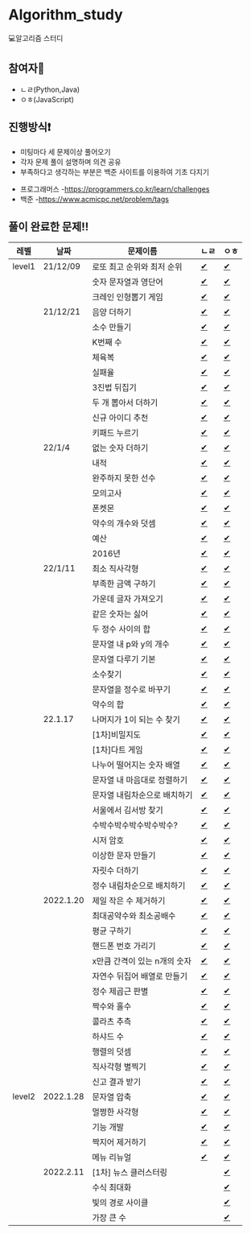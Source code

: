 # Algorithm_study
💻알고리즘 스터디

## 참여자👥
- ㄴㄹ(Python,Java)
- ㅇㅎ(JavaScript)

## 진행방식❗️
- 미팅마다 세 문제이상 풀어오기
- 각자 문제 풀이 설명하며 의견 공유
- 부족하다고 생각하는 부분은 백준 사이트를 이용하여 기초 다지기
* 프로그래머스
  -https://programmers.co.kr/learn/challenges
* 백준
  -https://www.acmicpc.net/problem/tags
  
  
## 풀이 완료한 문제‼️

|레벨|날짜|문제이름|ㄴㄹ|ㅇㅎ|
|----|---|-------|---|---|
|level1|21/12/09|로또 최고 순위와 최저 순위|[✔](https://github.com/nohnoori/Algorithm_study/blob/main/1%EC%A3%BC/%EB%A1%9C%EB%98%90%EC%9D%98%20%EC%B5%9C%EA%B3%A0%20%EC%88%9C%EC%9C%84%EC%99%80%20%EC%B5%9C%EC%A0%80%20%EC%88%9C%EC%9C%84/%E3%84%B4%E3%84%B9/lotto_python.py)|[✔](https://github.com/nohnoori/Algorithm_study/blob/main/1%EC%A3%BC/%EB%A1%9C%EB%98%90%EC%9D%98%20%EC%B5%9C%EA%B3%A0%20%EC%88%9C%EC%9C%84%EC%99%80%20%EC%B5%9C%EC%A0%80%20%EC%88%9C%EC%9C%84/%E3%85%87%E3%85%8E/lotto.js)|
|||숫자 문자열과 영단어|[✔](https://github.com/nohnoori/Algorithm_study/blob/main/1%EC%A3%BC/%EC%88%AB%EC%9E%90%20%EB%AC%B8%EC%9E%90%EC%97%B4%EA%B3%BC%20%EC%98%81%EB%8B%A8%EC%96%B4/%E3%84%B4%E3%84%B9/eng_num.py)|[✔](https://github.com/nohnoori/Algorithm_study/blob/main/1%EC%A3%BC/%EC%88%AB%EC%9E%90%20%EB%AC%B8%EC%9E%90%EC%97%B4%EA%B3%BC%20%EC%98%81%EB%8B%A8%EC%96%B4/%E3%85%87%E3%85%8E/eng_num.js)|
|||크레인 인형뽑기 게임|[✔](https://github.com/nohnoori/Algorithm_study/blob/main/1%EC%A3%BC/%ED%81%AC%EB%A0%88%EC%9D%B8%20%EC%9D%B8%ED%98%95%EB%BD%91%EA%B8%B0%20%EA%B2%8C%EC%9E%84/%E3%84%B4%E3%84%B9/crane_python.py)|[✔](https://github.com/nohnoori/Algorithm_study/blob/main/1%EC%A3%BC/%ED%81%AC%EB%A0%88%EC%9D%B8%20%EC%9D%B8%ED%98%95%EB%BD%91%EA%B8%B0%20%EA%B2%8C%EC%9E%84/%E3%85%87%E3%85%8E/crane.js)|
||21/12/21|음양 더하기|[✔](https://github.com/nohnoori/Algorithm_study/blob/main/2%EC%A3%BC/%EC%9D%8C%EC%96%91%20%EB%8D%94%ED%95%98%EA%B8%B0/%E3%84%B4%E3%84%B9/absolutes_python.py)|[✔](https://github.com/nohnoori/Algorithm_study/blob/main/2%EC%A3%BC/%EC%9D%8C%EC%96%91%20%EB%8D%94%ED%95%98%EA%B8%B0/%E3%85%87%E3%85%8E/absolutes.js)|
|||소수 만들기|[✔](https://github.com/nohnoori/Algorithm_study/blob/main/2%EC%A3%BC/%EC%86%8C%EC%88%98%20%EB%A7%8C%EB%93%A4%EA%B8%B0/%E3%84%B4%E3%84%B9/prime_python.py)|[✔](https://github.com/nohnoori/Algorithm_study/blob/main/2%EC%A3%BC/%EC%86%8C%EC%88%98%20%EB%A7%8C%EB%93%A4%EA%B8%B0/%E3%85%87%E3%85%8E/makePrime.js)|
|||K번째 수|[✔](https://github.com/nohnoori/Algorithm_study/blob/main/2%EC%A3%BC/K%EB%B2%88%EC%A7%B8%20%EC%88%98/%E3%84%B4%E3%84%B9/knum_python.py)|[✔](https://github.com/nohnoori/Algorithm_study/blob/main/2%EC%A3%BC/K%EB%B2%88%EC%A7%B8%20%EC%88%98/%E3%85%87%E3%85%8E/kstNum.js)|
|||체육복|[✔](https://github.com/nohnoori/Algorithm_study/blob/main/2%EC%A3%BC/%EC%B2%B4%EC%9C%A1%EB%B3%B5/%E3%84%B4%E3%84%B9/gymsuit_python.py)|[✔](https://github.com/nohnoori/Algorithm_study/blob/main/2%EC%A3%BC/%EC%B2%B4%EC%9C%A1%EB%B3%B5/%E3%85%87%E3%85%8E/gymSuit.js)|
|||실패율|[✔](https://github.com/nohnoori/Algorithm_study/blob/main/2%EC%A3%BC/%EC%8B%A4%ED%8C%A8%EC%9C%A8/%E3%84%B4%E3%84%B9/ratefail_python.py)|[✔](https://github.com/nohnoori/Algorithm_study/blob/main/2%EC%A3%BC/%EC%8B%A4%ED%8C%A8%EC%9C%A8/%E3%85%87%E3%85%8E/failureRate.js)|
|||3진법 뒤집기|[✔](https://github.com/nohnoori/Algorithm_study/blob/main/2%EC%A3%BC/3%EC%A7%84%EB%B2%95%20%EB%92%A4%EC%A7%91%EA%B8%B0/%E3%84%B4%E3%84%B9/ndiv_python.py)|[✔](https://github.com/nohnoori/Algorithm_study/blob/main/2%EC%A3%BC/3%EC%A7%84%EB%B2%95%20%EB%92%A4%EC%A7%91%EA%B8%B0/%E3%85%87%E3%85%8E/ternary.js)|
|||두 개 뽑아서 더하기|[✔](https://github.com/nohnoori/Algorithm_study/blob/main/2%EC%A3%BC/%EB%91%90%20%EA%B0%9C%20%EB%BD%91%EC%95%84%EC%84%9C%20%EB%8D%94%ED%95%98%EA%B8%B0/%E3%84%B4%E3%84%B9/comb_python.py)|[✔](https://github.com/nohnoori/Algorithm_study/blob/main/2%EC%A3%BC/%EB%91%90%20%EA%B0%9C%20%EB%BD%91%EC%95%84%EC%84%9C%20%EB%8D%94%ED%95%98%EA%B8%B0/%E3%85%87%E3%85%8E/get2Num.js)|
|||신규 아이디 추천|[✔](https://github.com/nohnoori/Algorithm_study/blob/main/2%EC%A3%BC/%EC%8B%A0%EA%B7%9C%20%EC%95%84%EC%9D%B4%EB%94%94%20%EC%B6%94%EC%B2%9C/%E3%84%B4%E3%84%B9/newid_python.py)|[✔](https://github.com/nohnoori/Algorithm_study/blob/main/2%EC%A3%BC/%EC%8B%A0%EA%B7%9C%20%EC%95%84%EC%9D%B4%EB%94%94%20%EC%B6%94%EC%B2%9C/%E3%85%87%E3%85%8E/newId.js)|
|||키패드 누르기|[✔](https://github.com/nohnoori/Algorithm_study/blob/main/2%EC%A3%BC/%ED%82%A4%ED%8C%A8%EB%93%9C%20%EB%88%84%EB%A5%B4%EA%B8%B0/%E3%84%B4%E3%84%B9/keypad_python.py)|[✔](https://github.com/nohnoori/Algorithm_study/blob/main/2%EC%A3%BC/%ED%82%A4%ED%8C%A8%EB%93%9C%20%EB%88%84%EB%A5%B4%EA%B8%B0/%E3%85%87%E3%85%8E/pressKeypad.js)|
||22/1/4|없는 숫자 더하기|[✔](https://github.com/nohnoori/Algorithm_study/blob/main/3%EC%A3%BC/%EC%97%86%EB%8A%94%20%EC%88%AB%EC%9E%90%20%EB%8D%94%ED%95%98%EA%B8%B0/%E3%84%B4%E3%84%B9/add_num_python.py)|[✔](https://github.com/nohnoori/Algorithm_study/blob/main/3%EC%A3%BC/%EC%97%86%EB%8A%94%20%EC%88%AB%EC%9E%90%20%EB%8D%94%ED%95%98%EA%B8%B0/%E3%85%87%E3%85%8E/add_num.js)|
|||내적|[✔](https://github.com/nohnoori/Algorithm_study/blob/main/3%EC%A3%BC/%EB%82%B4%EC%A0%81/%E3%84%B4%E3%84%B9/product_python.py)|[✔](https://github.com/nohnoori/Algorithm_study/blob/main/3%EC%A3%BC/%EB%82%B4%EC%A0%81/%E3%85%87%E3%85%8E/product.js)|
|||완주하지 못한 선수|[✔](https://github.com/nohnoori/Algorithm_study/blob/main/3%EC%A3%BC/%EC%99%84%EC%A3%BC%ED%95%98%EC%A7%80%20%EB%AA%BB%ED%95%9C%20%EC%84%A0%EC%88%98/%E3%84%B4%E3%84%B9/marathon_python.py)|[✔](https://github.com/nohnoori/Algorithm_study/blob/main/3%EC%A3%BC/%EC%99%84%EC%A3%BC%ED%95%98%EC%A7%80%20%EB%AA%BB%ED%95%9C%20%EC%84%A0%EC%88%98/%E3%85%87%E3%85%8E/marathon.js)|
|||모의고사|[✔](https://github.com/nohnoori/Algorithm_study/blob/main/3%EC%A3%BC/%EB%AA%A8%EC%9D%98%EA%B3%A0%EC%82%AC/%E3%84%B4%E3%84%B9/test_python.py)|[✔](https://github.com/nohnoori/Algorithm_study/blob/main/3%EC%A3%BC/%EB%AA%A8%EC%9D%98%EA%B3%A0%EC%82%AC/%E3%85%87%E3%85%8E/test.js)|
|||폰켓몬|[✔](https://github.com/nohnoori/Algorithm_study/blob/main/3%EC%A3%BC/%ED%8F%B0%EC%BC%93%EB%AA%AC/%E3%84%B4%E3%84%B9/pon_python.py)|[✔](https://github.com/nohnoori/Algorithm_study/blob/main/3%EC%A3%BC/%ED%8F%B0%EC%BC%93%EB%AA%AC/%E3%85%87%E3%85%8E/ponket.js)|
|||약수의 개수와 덧셈|[✔](https://github.com/nohnoori/Algorithm_study/blob/main/3%EC%A3%BC/%EC%95%BD%EC%88%98%EC%9D%98%20%EA%B0%9C%EC%88%98%EC%99%80%20%EB%8D%A7%EC%85%88/%E3%84%B4%E3%84%B9/divisor_python.py)|[✔](https://github.com/nohnoori/Algorithm_study/blob/main/3%EC%A3%BC/%EC%95%BD%EC%88%98%EC%9D%98%20%EA%B0%9C%EC%88%98%EC%99%80%20%EB%8D%A7%EC%85%88/%E3%85%87%E3%85%8E/divisor.js)|
|||예산|[✔](https://github.com/nohnoori/Algorithm_study/blob/main/3%EC%A3%BC/%EC%98%88%EC%82%B0/%E3%84%B4%E3%84%B9/budget_python.py)|[✔](https://github.com/nohnoori/Algorithm_study/blob/main/3%EC%A3%BC/%EC%98%88%EC%82%B0/%E3%85%87%E3%85%8E/budget.js)|
|||2016년|[✔](https://github.com/nohnoori/Algorithm_study/blob/main/3%EC%A3%BC/2016%EB%85%84/%E3%84%B4%E3%84%B9/2016_python.py)|[✔](https://github.com/nohnoori/Algorithm_study/blob/main/3%EC%A3%BC/2016%EB%85%84/%E3%85%87%E3%85%8E/2016.js)|
||22/1/11|최소 직사각형|[✔](https://github.com/nohnoori/Algorithm_study/blob/main/4%EC%A3%BC/%EC%B5%9C%EC%86%8C%EC%A7%81%EC%82%AC%EA%B0%81%ED%98%95/%E3%84%B4%E3%84%B9/min_sq_python.py)|[✔](https://github.com/nohnoori/Algorithm_study/blob/main/4%EC%A3%BC/%EC%B5%9C%EC%86%8C%EC%A7%81%EC%82%AC%EA%B0%81%ED%98%95/%E3%85%87%E3%85%8E/minSquare.js)|
|||부족한 금액 구하기|[✔](https://github.com/nohnoori/Algorithm_study/blob/main/4%EC%A3%BC/%EB%B6%80%EC%A1%B1%ED%95%9C%20%EA%B8%88%EC%95%A1%20%EA%B3%84%EC%82%B0%ED%95%98%EA%B8%B0/%E3%84%B4%E3%84%B9/needmoney_python.py)|[✔](https://github.com/nohnoori/Algorithm_study/blob/main/4%EC%A3%BC/%EB%B6%80%EC%A1%B1%ED%95%9C%20%EA%B8%88%EC%95%A1%20%EA%B3%84%EC%82%B0%ED%95%98%EA%B8%B0/%E3%85%87%E3%85%8E/money.js)|
|||가운데 글자 가져오기|[✔](https://github.com/nohnoori/Algorithm_study/blob/main/4%EC%A3%BC/%EA%B0%80%EC%9A%B4%EB%8D%B0%20%EA%B8%80%EC%9E%90%20%EA%B0%80%EC%A0%B8%EC%98%A4%EA%B8%B0/%E3%84%B4%E3%84%B9/middle_python.py)|[✔](https://github.com/nohnoori/Algorithm_study/blob/main/4%EC%A3%BC/%EA%B0%80%EC%9A%B4%EB%8D%B0%20%EA%B8%80%EC%9E%90%20%EA%B0%80%EC%A0%B8%EC%98%A4%EA%B8%B0/%E3%85%87%E3%85%8E/middleStr.js)|
|||같은 숫자는 싫어|[✔](https://github.com/nohnoori/Algorithm_study/blob/main/4%EC%A3%BC/%EA%B0%99%EC%9D%80%20%EC%88%AB%EC%9E%90%EB%8A%94%20%EC%8B%AB%EC%96%B4/%E3%84%B4%E3%84%B9/diffnum_python.py)|[✔](https://github.com/nohnoori/Algorithm_study/blob/main/4%EC%A3%BC/%EA%B0%99%EC%9D%80%20%EC%88%AB%EC%9E%90%EB%8A%94%20%EC%8B%AB%EC%96%B4/%E3%85%87%E3%85%8E/i_hate_same_num.js)|
|||두 정수 사이의 합|[✔](https://github.com/nohnoori/Algorithm_study/blob/main/4%EC%A3%BC/%EB%91%90%20%EC%A0%95%EC%88%98%20%EC%82%AC%EC%9D%B4%EC%9D%98%20%ED%95%A9/%E3%84%B4%E3%84%B9/btwsum_python.py)|[✔](https://github.com/nohnoori/Algorithm_study/blob/main/4%EC%A3%BC/%EB%91%90%20%EC%A0%95%EC%88%98%20%EC%82%AC%EC%9D%B4%EC%9D%98%20%ED%95%A9/%E3%85%87%E3%85%8E/btwsum.js)|
|||문자열 내 p와 y의 개수|[✔](https://github.com/nohnoori/Algorithm_study/blob/main/4%EC%A3%BC/%EB%AC%B8%EC%9E%90%EC%97%B4%20%EB%82%B4%20p%EC%99%80%20y%EC%9D%98%20%EA%B0%9C%EC%88%98/%E3%84%B4%E3%84%B9/pNy_python.py)|[✔](https://github.com/nohnoori/Algorithm_study/blob/main/4%EC%A3%BC/%EB%AC%B8%EC%9E%90%EC%97%B4%20%EB%82%B4%20p%EC%99%80%20y%EC%9D%98%20%EA%B0%9C%EC%88%98/%E3%85%87%E3%85%8E/cntPnY.js)|
|||문자열 다루기 기본|[✔](https://github.com/nohnoori/Algorithm_study/blob/main/4%EC%A3%BC/%EB%AC%B8%EC%9E%90%EC%97%B4%20%EB%8B%A4%EB%A3%A8%EA%B8%B0%20%EA%B8%B0%EB%B3%B8/%E3%84%B4%E3%84%B9/string_python.py)|[✔](https://github.com/nohnoori/Algorithm_study/blob/main/4%EC%A3%BC/%EB%AC%B8%EC%9E%90%EC%97%B4%20%EB%8B%A4%EB%A3%A8%EA%B8%B0%20%EA%B8%B0%EB%B3%B8/%E3%85%87%E3%85%8E/basicStr.js)|
|||소수찾기|[✔](https://github.com/nohnoori/Algorithm_study/blob/main/4%EC%A3%BC/%EC%86%8C%EC%88%98%20%EC%B0%BE%EA%B8%B0/%E3%84%B4%E3%84%B9/primeNum_python.py)|[✔](https://github.com/nohnoori/Algorithm_study/blob/main/4%EC%A3%BC/%EC%86%8C%EC%88%98%20%EC%B0%BE%EA%B8%B0/%E3%85%87%E3%85%8E/findPrime.js)|
|||문자열을 정수로 바꾸기|[✔](https://github.com/nohnoori/Algorithm_study/blob/main/4%EC%A3%BC/%EB%AC%B8%EC%9E%90%EC%97%B4%EC%9D%84%20%EC%A0%95%EC%88%98%EB%A1%9C%20%EB%B0%94%EA%BE%B8%EA%B8%B0/%E3%84%B4%E3%84%B9/strtoint_python.py)|[✔](https://github.com/nohnoori/Algorithm_study/blob/main/4%EC%A3%BC/%EB%AC%B8%EC%9E%90%EC%97%B4%EC%9D%84%20%EC%A0%95%EC%88%98%EB%A1%9C%20%EB%B0%94%EA%BE%B8%EA%B8%B0/%E3%85%87%E3%85%8E/changeStr.js)|
|||약수의 합|[✔](https://github.com/nohnoori/Algorithm_study/blob/main/4%EC%A3%BC/%EC%95%BD%EC%88%98%EC%9D%98%20%ED%95%A9/%E3%84%B4%E3%84%B9/sumprime_python.py)|[✔](https://github.com/nohnoori/Algorithm_study/blob/main/4%EC%A3%BC/%EC%95%BD%EC%88%98%EC%9D%98%20%ED%95%A9/%E3%85%87%E3%85%8E/sumDivisor.js)|
||22.1.17|나머지가 1이 되는 수 찾기|[✔](https://github.com/nohnoori/Algorithm_study/blob/main/5주/나머지가%201이%20되는%20수%20찾기/ㄴㄹ/rem1_python.py)|[✔](https://github.com/nohnoori/Algorithm_study/blob/main/5%EC%A3%BC/%EB%82%98%EB%A8%B8%EC%A7%80%EA%B0%80%201%EC%9D%B4%20%EB%90%98%EB%8A%94%20%EC%88%98%20%EC%B0%BE%EA%B8%B0/%E3%85%87%E3%85%8E/remainer.js)|
|||\[1차]비밀지도|[✔](https://github.com/nohnoori/Algorithm_study/blob/main/5주/%5B1차%5D%20비밀지도/ㄴㄹ/secretmap_python.py)|[✔](https://github.com/nohnoori/Algorithm_study/blob/main/5%EC%A3%BC/%5B1%EC%B0%A8%5D%20%EB%B9%84%EB%B0%80%EC%A7%80%EB%8F%84/%E3%85%87%E3%85%8E/hiddenMap.js)|
|||\[1차]다트 게임|[✔](https://github.com/nohnoori/Algorithm_study/blob/main/5주/%5B1차%5D%20다트%20게임/ㄴㄹ/dart_python.py)|[✔](https://github.com/nohnoori/Algorithm_study/blob/main/5%EC%A3%BC/%5B1%EC%B0%A8%5D%20%EB%8B%A4%ED%8A%B8%20%EA%B2%8C%EC%9E%84/%E3%85%87%E3%85%8E/dartGame.js)|
|||나누어 떨어지는 숫자 배열|[✔](https://github.com/nohnoori/Algorithm_study/blob/main/5주/나누어%20떨어지는%20숫자%20배열/ㄴㄹ/divarr_python.py)|[✔](https://github.com/nohnoori/Algorithm_study/blob/main/5%EC%A3%BC/%EB%82%98%EB%88%84%EC%96%B4%20%EB%96%A8%EC%96%B4%EC%A7%80%EB%8A%94%20%EC%88%AB%EC%9E%90%20%EB%B0%B0%EC%97%B4/%E3%85%87%E3%85%8E/numArr.js)|
|||문자열 내 마음대로 정렬하기|[✔](https://github.com/nohnoori/Algorithm_study/blob/main/5주/문자열%20내%20마음대로%20정렬하기/ㄴㄹ/randomsort_python.py)|[✔](https://github.com/nohnoori/Algorithm_study/blob/main/5%EC%A3%BC/%EB%AC%B8%EC%9E%90%EC%97%B4%20%EB%82%B4%20%EB%A7%88%EC%9D%8C%EB%8C%80%EB%A1%9C%20%EC%A0%95%EB%A0%AC%ED%95%98%EA%B8%B0/%E3%85%87%E3%85%8E/sorting_whatever.js)|
|||문자열 내림차순으로 배치하기|[✔](https://github.com/nohnoori/Algorithm_study/blob/main/5주/문자열%20내림차순으로%20배치하기/ㄴㄹ/revsort_python.py)|[✔](https://github.com/nohnoori/Algorithm_study/blob/main/5%EC%A3%BC/%EB%AC%B8%EC%9E%90%EC%97%B4%20%EB%82%B4%EB%A6%BC%EC%B0%A8%EC%88%9C%EC%9C%BC%EB%A1%9C%20%EB%B0%B0%EC%B9%98%ED%95%98%EA%B8%B0/%E3%85%87%E3%85%8E/desc.js)|
|||서울에서 김서방 찾기|[✔](https://github.com/nohnoori/Algorithm_study/blob/main/5주/서울에서%20김서방%20찾기/ㄴㄹ/kiminseoul_python.py)|[✔](https://github.com/nohnoori/Algorithm_study/blob/main/5%EC%A3%BC/%EC%84%9C%EC%9A%B8%EC%97%90%EC%84%9C%20%EA%B9%80%EC%84%9C%EB%B0%A9%20%EC%B0%BE%EA%B8%B0/%E3%85%87%E3%85%8E/kimMan.js)|
|||수박수박수박수박수박수?|[✔](https://github.com/nohnoori/Algorithm_study/blob/main/5주/수박수박수박수박수박수/ㄴㄹ/melonclap_python.py)|[✔](https://github.com/nohnoori/Algorithm_study/blob/main/5%EC%A3%BC/%EC%88%98%EB%B0%95%EC%88%98%EB%B0%95%EC%88%98%EB%B0%95%EC%88%98%EB%B0%95%EC%88%98%EB%B0%95%EC%88%98/%E3%85%87%E3%85%8E/watermelon.js)|
|||시저 암호|[✔](https://github.com/nohnoori/Algorithm_study/blob/main/5주/시저%20암호/ㄴㄹ/secretcode_python.py)|[✔](https://github.com/nohnoori/Algorithm_study/blob/main/5%EC%A3%BC/%EC%8B%9C%EC%A0%80%20%EC%95%94%ED%98%B8/%E3%85%87%E3%85%8E/passwd.js)|
|||이상한 문자 만들기|[✔](https://github.com/nohnoori/Algorithm_study/blob/main/5주/이상한%20문자%20만들기/ㄴㄹ/weirdword_python.py)|[✔](https://github.com/nohnoori/Algorithm_study/blob/main/5%EC%A3%BC/%EC%9D%B4%EC%83%81%ED%95%9C%20%EB%AC%B8%EC%9E%90%20%EB%A7%8C%EB%93%A4%EA%B8%B0/%E3%85%87%E3%85%8E/weirdStr.js)|
|||자릿수 더하기|[✔](https://github.com/nohnoori/Algorithm_study/blob/main/5주/자릿수%20더하기/ㄴㄹ/sumnum_python.py)|[✔](https://github.com/nohnoori/Algorithm_study/blob/main/5%EC%A3%BC/%EC%9E%90%EB%A6%BF%EC%88%98%20%EB%8D%94%ED%95%98%EA%B8%B0/%E3%85%87%E3%85%8E/digitSum.js)|
|||정수 내림차순으로 배치하기|[✔](https://github.com/nohnoori/Algorithm_study/blob/main/5주/정수%20내림차순으로%20배치하기/ㄴㄹ/sortrev_python.py)|[✔](https://github.com/nohnoori/Algorithm_study/blob/main/5%EC%A3%BC/%EC%A0%95%EC%88%98%20%EB%82%B4%EB%A6%BC%EC%B0%A8%EC%88%9C%EC%9C%BC%EB%A1%9C%20%EB%B0%B0%EC%B9%98%ED%95%98%EA%B8%B0/%E3%85%87%E3%85%8E/numDesc.js)|
||2022.1.20|제일 작은 수 제거하기|[✔](https://github.com/nohnoori/Algorithm_study/blob/main/6주/제일%20작은%20수%20제거하기/ㄴㄹ/minrem_python.py)|[✔](https://github.com/mauv2sky/Algorithm_study/blob/main/6%EC%A3%BC/%EC%A0%9C%EC%9D%BC%20%EC%9E%91%EC%9D%80%20%EC%88%98%20%EC%A0%9C%EA%B1%B0%ED%95%98%EA%B8%B0/%E3%85%87%E3%85%8E/removeMinst.js)|
|||최대공약수와 최소공배수|[✔](https://github.com/nohnoori/Algorithm_study/blob/main/6주/최대공약수와%20최소공배수/ㄴㄹ/lcmgcd_python.py)|[✔](https://github.com/mauv2sky/Algorithm_study/blob/main/6%EC%A3%BC/%EC%B5%9C%EB%8C%80%EA%B3%B5%EC%95%BD%EC%88%98%EC%99%80%20%EC%B5%9C%EC%86%8C%EA%B3%B5%EB%B0%B0%EC%88%98/%E3%85%87%E3%85%8E/gcd_lcm.js)|
|||평균 구하기|[✔](https://github.com/nohnoori/Algorithm_study/blob/main/6주/평균%20구하기/ㄴㄹ/avg_python.py)|[✔](https://github.com/nohnoori/Algorithm_study/blob/main/6%EC%A3%BC/%ED%8F%89%EA%B7%A0%20%EA%B5%AC%ED%95%98%EA%B8%B0/%E3%85%87%E3%85%8E/getAvg.js)|
|||핸드폰 번호 가리기|[✔](https://github.com/nohnoori/Algorithm_study/blob/main/6주/핸드폰%20번호%20가리기/ㄴㄹ/hidephone_python.py)|[✔](https://github.com/nohnoori/Algorithm_study/blob/main/6%EC%A3%BC/%ED%95%B8%EB%93%9C%ED%8F%B0%20%EB%B2%88%ED%98%B8%20%EA%B0%80%EB%A6%AC%EA%B8%B0/%E3%85%87%E3%85%8E/blind_phone_num.js)|
|||x만큼 간격이 있는 n개의 숫자|[✔](https://github.com/nohnoori/Algorithm_study/blob/main/6주/x만큼%20간격이%20있는%20n개의%20숫자/ㄴㄹ/geometric_python.py)|[✔](https://github.com/nohnoori/Algorithm_study/blob/main/6%EC%A3%BC/x%EB%A7%8C%ED%81%BC%20%EA%B0%84%EA%B2%A9%EC%9D%B4%20%EC%9E%88%EB%8A%94%20n%EA%B0%9C%EC%9D%98%20%EC%88%AB%EC%9E%90/%E3%85%87%E3%85%8E/x_n_num.js)|
|||자연수 뒤집어 배열로 만들기|[✔](https://github.com/nohnoori/Algorithm_study/blob/main/6주/자연수%20뒤집어%20배열로%20만들기/ㄴㄹ/numreverse_python.py)|[✔](https://github.com/nohnoori/Algorithm_study/blob/main/6%EC%A3%BC/%EC%9E%90%EC%97%B0%EC%88%98%20%EB%92%A4%EC%A7%91%EC%96%B4%20%EB%B0%B0%EC%97%B4%EB%A1%9C%20%EB%A7%8C%EB%93%A4%EA%B8%B0/%E3%85%87%E3%85%8E/reverseArr.js)|
|||정수 제곱근 판별|[✔](https://github.com/nohnoori/Algorithm_study/blob/main/6주/정수%20제곱근%20판별/ㄴㄹ/sqrt_python.py)|[✔](https://github.com/nohnoori/Algorithm_study/blob/main/6%EC%A3%BC/%EC%A0%95%EC%88%98%20%EC%A0%9C%EA%B3%B1%EA%B7%BC%20%ED%8C%90%EB%B3%84/%E3%85%87%E3%85%8E/check_int_sqrt.js)|
|||짝수와 홀수|[✔](https://github.com/nohnoori/Algorithm_study/blob/main/6주/짝수와%20홀수/ㄴㄹ/oddeven_python.py)|[✔](https://github.com/nohnoori/Algorithm_study/blob/main/6%EC%A3%BC/%EC%A7%9D%EC%88%98%EC%99%80%20%ED%99%80%EC%88%98/%E3%85%87%E3%85%8E/even_odd.js)|
|||콜라츠 추측|[✔](https://github.com/nohnoori/Algorithm_study/blob/main/6주/콜라츠%20추측/ㄴㄹ/collatz_python.py)|[✔](https://github.com/nohnoori/Algorithm_study/blob/main/6%EC%A3%BC/%EC%BD%9C%EB%9D%BC%EC%B8%A0%20%EC%B6%94%EC%B8%A1/%E3%85%87%E3%85%8E/colatz.js)|
|||하샤드 수|[✔](https://github.com/nohnoori/Algorithm_study/blob/main/6주/하샤드%20수/ㄴㄹ/harshad_python.py)|[✔](https://github.com/nohnoori/Algorithm_study/blob/main/6%EC%A3%BC/%ED%95%98%EC%83%A4%EB%93%9C%20%EC%88%98/%E3%85%87%E3%85%8E/harshad_num.js)|
|||행렬의 덧셈|[✔](https://github.com/nohnoori/Algorithm_study/blob/main/6주/행렬의%20덧셈/ㄴㄹ/matrixadd_python.py)|[✔](https://github.com/nohnoori/Algorithm_study/blob/main/6%EC%A3%BC/%ED%96%89%EB%A0%AC%EC%9D%98%20%EB%8D%A7%EC%85%88/%E3%85%87%E3%85%8E/matrixSum.js)|
|||직사각형 별찍기|[✔](https://github.com/nohnoori/Algorithm_study/blob/main/6주/직사각형%20별찍기/ㄴㄹ/squarestar_python.py)|[✔](https://github.com/nohnoori/Algorithm_study/blob/main/6%EC%A3%BC/%EC%A7%81%EC%82%AC%EA%B0%81%ED%98%95%20%EB%B3%84%EC%B0%8D%EA%B8%B0/%E3%85%87%E3%85%8E/rectangle_stars.js)|
|||신고 결과 받기|[✔](https://github.com/nohnoori/Algorithm_study/blob/main/6주/신고%20결과%20받기/ㄴㄹ/report_python.py)|[✔](https://github.com/nohnoori/Algorithm_study/blob/main/6%EC%A3%BC/%EC%8B%A0%EA%B3%A0%20%EA%B2%B0%EA%B3%BC%20%EB%B0%9B%EA%B8%B0/%E3%85%87%E3%85%8E/report.js)|
|level2|2022.1.28|문자열 압축|[✔](https://github.com/nohnoori/Algorithm_study/blob/main/7주/문자열%20압축/ㄴㄹ/string_zip.py)|[✔](https://github.com/nohnoori/Algorithm_study/blob/main/7%EC%A3%BC/%EB%AC%B8%EC%9E%90%EC%97%B4%20%EC%95%95%EC%B6%95/%E3%85%87%E3%85%8E/str_pressure.js)|
|||멀쩡한 사각형|[✔](https://github.com/nohnoori/Algorithm_study/blob/main/7주/멀쩡한%20사각형/ㄴㄹ/square.py)|[✔](https://github.com/nohnoori/Algorithm_study/blob/main/7%EC%A3%BC/%EB%A9%80%EC%A9%A1%ED%95%9C%20%EC%82%AC%EA%B0%81%ED%98%95/%E3%85%87%E3%85%8E/square.js)|
|||기능 개발|[✔](https://github.com/nohnoori/Algorithm_study/blob/main/7주/기능개발/ㄴㄹ/func_del.py)|[✔](https://github.com/nohnoori/Algorithm_study/blob/main/7%EC%A3%BC/%EA%B8%B0%EB%8A%A5%EA%B0%9C%EB%B0%9C/%E3%85%87%E3%85%8E/dev_func.js)|
|||짝지어 제거하기|[✔](https://github.com/nohnoori/Algorithm_study/blob/main/7주/짝지어%20제거하기/ㄴㄹ/remove_t.py)|[✔](https://github.com/nohnoori/Algorithm_study/blob/main/7%EC%A3%BC/%EC%A7%9D%EC%A7%80%EC%96%B4%20%EC%A0%9C%EA%B1%B0%ED%95%98%EA%B8%B0/%E3%85%87%E3%85%8E/remove_pair.js)|
|||메뉴 리뉴얼|[✔](https://github.com/nohnoori/Algorithm_study/blob/main/7주/메뉴%20리뉴얼/ㄴㄹ/menu_renew.py)|[✔](https://github.com/nohnoori/Algorithm_study/blob/main/7%EC%A3%BC/%EB%A9%94%EB%89%B4%20%EB%A6%AC%EB%89%B4%EC%96%BC/%E3%85%87%E3%85%8E/renewal_menu.js)|
||2022.2.11|\[1차] 뉴스 클러스터링||[✔](https://github.com/nohnoori/Algorithm_study/blob/main/8%EC%A3%BC/%5B1%EC%B0%A8%5D%20%EB%89%B4%EC%8A%A4%20%ED%81%B4%EB%9F%AC%EC%8A%A4%ED%84%B0%EB%A7%81/%E3%85%87%E3%85%8E/news_clustering.js)|
|||수식 최대화||[✔](https://github.com/nohnoori/Algorithm_study/blob/main/8%EC%A3%BC/%EC%88%98%EC%8B%9D%20%EC%B5%9C%EB%8C%80%ED%99%94/%E3%85%87%E3%85%8E/maximize.js)|
|||빛의 경로 사이클||[✔](https://github.com/nohnoori/Algorithm_study/blob/main/8%EC%A3%BC/%EB%B9%9B%EC%9D%98%20%EA%B2%BD%EB%A1%9C%20%EC%82%AC%EC%9D%B4%ED%81%B4/%E3%85%87%E3%85%8E/light_cycle.js)|
|||가장 큰 수||[✔](https://github.com/nohnoori/Algorithm_study/blob/main/8%EC%A3%BC/%EA%B0%80%EC%9E%A5%20%ED%81%B0%20%EC%88%98/%E3%85%87%E3%85%8E/biggest_num.js)|
